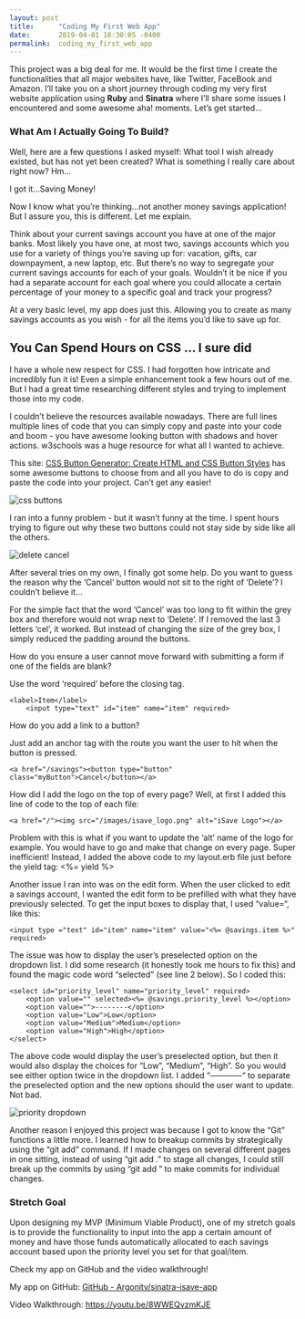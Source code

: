 ```yaml
---
layout: post
title:      "Coding My First Web App"
date:       2019-04-01 18:30:05 -0400
permalink:  coding_my_first_web_app
---
```


This project was a big deal for me. It would be the first time I create the functionalities that all major websites have, like Twitter, FaceBook and Amazon. I’ll take you on a short journey through coding my very first website application using **Ruby** and **Sinatra** where I’ll share some issues I encountered and some awesome aha! moments. Let’s get started…

### What Am I Actually Going To Build?

Well, here are a few questions I asked myself: What tool I wish already existed, but has not yet been created? What is something I really care about right now? Hm…

I got it…Saving Money!

Now I know what you’re thinking…not another money savings application! But I assure you, this is different. Let me explain.

Think about your current savings account you have at one of the major banks. Most likely you have one, at most two, savings accounts which you use for a variety of things you’re saving up for: vacation, gifts, car downpayment, a new laptop, etc. But there’s no way to segregate your current savings accounts for each of your goals. Wouldn’t it be nice if you had a separate account for each goal where you could allocate a certain percentage of your money to a specific goal and track your progress? 

At a very basic level, my app does just this. Allowing you to create as many savings accounts as you wish - for all the items you’d like to save up for. 

## You Can Spend Hours on CSS … I sure did

I have a whole new respect for CSS. I had forgotten how intricate and incredibly fun it is! Even a simple enhancement took a few hours out of me. But I had a great time researching different styles and trying to implement those into my code. 

I couldn’t believe the resources available nowadays. There are full lines multiple lines of code that you can simply copy and paste into your code and boom - you have awesome looking button with shadows and hover actions.  w3schools was a huge resource for what all I wanted to achieve.

This site: [CSS Button Generator: Create HTML and CSS Button Styles](https://www.bestcssbuttongenerator.com/) has some awesome buttons to choose from and all you have to do is copy and paste the code into your project. Can’t get any easier! 

![css buttons](Argonity.github.io/img/isave1.png)

I ran into a funny problem - but it wasn’t funny at the time. I spent hours trying to figure out why these two buttons could not stay side by side like all the others. 

![delete cancel](Argonity.github.io/img/isave2.png)

After several tries on my own, I finally got some help. Do you want to guess the reason why the ‘Cancel’ button would not sit to the right of ‘Delete’? I couldn’t believe it…

For the simple fact that the word ‘Cancel’ was too long to fit within the grey box and therefore would not wrap next to ‘Delete’. If I removed the last 3 letters ‘cel’, it worked. But instead of changing the size of the grey box, I simply reduced the padding around the buttons. 

How do you ensure a user cannot move forward with submitting a form if one of the fields are blank? 

Use the word ‘required’ before the closing tag.

```
<label>Item</label>
    <input type="text" id="item" name="item" required>
```

How do you add a link to a button?

Just add an anchor tag with the route you want the user to hit when the button is pressed.

```
<a href="/savings"><button type="button" class="myButton">Cancel</button></a>
```

How did I add the logo on the top of every page? Well, at first I added this line of code to the top of each file:

```
<a href="/"><img src="/images/isave_logo.png" alt="iSave Logo"></a>
```

Problem with this is what if you want to update the ‘alt’ name of the logo for example. You would have to go and make that change on every page. Super inefficient! Instead, I added the above code to my layout.erb file just before the yield tag: <%= yield %>

Another issue I ran into was on the edit form. When the user clicked to edit a savings account, I wanted the edit form to be prefilled with what they have previously selected. To get the input boxes to display that, I used “value=“, like this:

```
<input type ="text" id="item" name="item" value="<%= @savings.item %>" required>
```

The issue was how to display the user’s preselected option on the dropdown list. I did some research (it honestly took me hours to fix this) and found the magic code word “selected” (see line 2 below).  So I coded this:

```
<select id="priority_level" name="priority_level" required>
	<option value="" selected><%= @savings.priority_level %></option>
	<option value="">--------</option>
	<option value="Low">Low</option>
	<option value="Medium">Medium</option>
	<option value="High">High</option>
</select>
```

The above code would display the user’s preselected option, but then it would also display the choices for “Low”, “Medium”, “High”. So you would see either option twice in the dropdown list. I added “————“ to separate the preselected option and the new options should the user want to update. Not bad.

![priority dropdown](Argonity.github.io/img/isave3.png)

Another reason I enjoyed this project was because I got to know the “Git” functions a little more. I learned how to breakup commits by strategically using the “git add” command. If I made changes on several different pages in one sitting, instead of using “git add .” to stage all changes, I could still break up the commits by using “git add <path>” to make commits for individual changes.

### Stretch Goal

Upon designing my MVP (Minimum Viable Product), one of my stretch goals is to provide the functionality to input into the app a certain amount of money and have those funds automatically allocated to each savings account based upon the priority level you set for that goal/item.

Check my app on GitHub and the video walkthrough!

My app on GitHub: [GitHub - Argonity/sinatra-isave-app](https://github.com/Argonity/sinatra-isave-app)

Video Walkthrough: https://youtu.be/8WWEQvzmKJE
